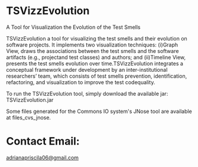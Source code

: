 # TSVizzEvolution
A Tool for Visualization the Evolution of the Test Smells

TSVizzEvolution a tool for visualizing the test smells and their evolution on software projects. 
It implements two visualization techniques: (i)Graph View, draws the associations between the test smells and the software artifacts (e.g., projectand test classes) and authors; and (ii)Timeline View, presents the test smells evolution over time.TSVizzEvolution integrates a conceptual framework under development by an inter-institutional researchers’ team, which consists of test smells prevention, identification, refactoring, and visualization to improve the test codequality. 

To run the TSVizzEvolution tool, simply download the available jar: TSVizzEvolution.jar

Some files generated for the Commons IO system's JNose tool are available at files_cvs_jnose.

# Contact Email:
adrianapriscila06@gmail.com
